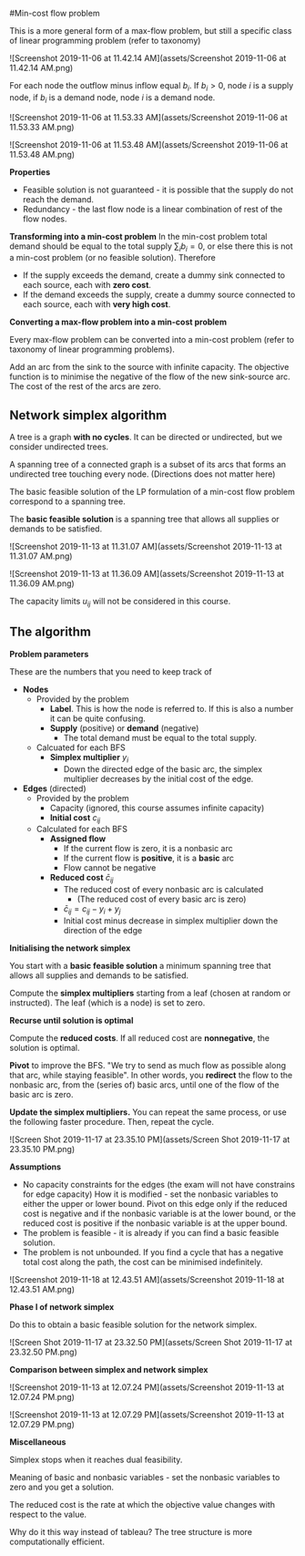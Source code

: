 #Min-cost flow problem

This is a more general form of a max-flow problem, but still a specific class of linear programming problem (refer to taxonomy)

![Screenshot 2019-11-06 at 11.42.14 AM](assets/Screenshot 2019-11-06 at 11.42.14 AM.png)

For each node the outflow minus inflow equal $b_i$. If $b_i > 0$, node $i$ is a supply node, if $b_i$ is a demand node, node $i$ is a demand node.


![Screenshot 2019-11-06 at 11.53.33 AM](assets/Screenshot 2019-11-06 at 11.53.33 AM.png)

![Screenshot 2019-11-06 at 11.53.48 AM](assets/Screenshot 2019-11-06 at 11.53.48 AM.png)

**Properties**

- Feasible solution is not guaranteed - it is possible that the supply do not reach the demand.
- Redundancy - the last flow node is a linear combination of rest of the flow nodes.

**Transforming into a min-cost problem**
In the min-cost problem total demand should be equal to the total supply $\sum_i b_i = 0$, or else there this is not a min-cost problem (or no feasible solution). Therefore

- If the supply exceeds the demand, create a dummy sink connected to each source, each with **zero cost**.
- If the demand exceeds the supply, create a dummy source connected to each source, each with **very high cost**.

**Converting a max-flow problem into a min-cost problem**

Every max-flow problem can be converted into a min-cost problem (refer to taxonomy of linear programming problems).

Add an arc from the sink to the source with infinite capacity. The objective function is to minimise the negative of the flow of the new sink-source arc. The cost of the rest of the arcs are zero.



## Network simplex algorithm

A tree is a graph **with no cycles**. It can be directed or undirected, but we consider undirected trees.

A spanning tree of a connected graph is a subset of its arcs that forms an undirected tree touching every node. (Directions does not matter here)

The basic feasible solution of the LP formulation of a min-cost flow problem correspond to a spanning tree.

The **basic feasible solution** is a spanning tree that allows all supplies or demands to be satisfied.

![Screenshot 2019-11-13 at 11.31.07 AM](assets/Screenshot 2019-11-13 at 11.31.07 AM.png)



![Screenshot 2019-11-13 at 11.36.09 AM](assets/Screenshot 2019-11-13 at 11.36.09 AM.png)

The capacity limits $u_{ij}$ will not be considered in this course.



## The algorithm

**Problem parameters**

These are the numbers that you need to keep track of

- **Nodes**
  - Provided by the problem
    - **Label**. This is how the node is referred to. If this is also a number it can be quite confusing.
    - **Supply** (positive) or **demand** (negative)
      - The total demand must be equal to the total supply.
  - Calcuated for each BFS
    - **Simplex multiplier** $y_i$
      - Down the directed edge of the basic arc, the simplex multiplier decreases by the initial cost of the edge.
- **Edges** (directed)
  - Provided by the problem
    - Capacity (ignored, this course assumes infinite capacity)
    - **Initial cost** $c_{ij}$
  - Calculated for each BFS
    - **Assigned flow**
      - If the current flow is zero, it is a nonbasic arc
      - If the current flow is **positive**, it is a **basic** arc
      - Flow cannot be negative
    - **Reduced cost** $\bar{c}_{ij}$
      - The reduced cost of every nonbasic arc is calculated
        - (The reduced cost of every basic arc is zero)
      - $\bar{c}_{ij} = c_{ij}- y_i + y_j$
      - Initial cost minus decrease in simplex multiplier down the direction of the edge



**Initialising the network simplex**

You start with a **basic feasible solution** a minimum spanning tree that allows all supplies and demands to be satisfied.

Compute the **simplex multipliers** starting from a leaf (chosen at random or instructed). The leaf (which is a node) is set to zero. 



**Recurse until solution is optimal**

Compute the **reduced costs**. If all reduced cost are **nonnegative**, the solution is optimal.

**Pivot** to improve the BFS. "We try to send as much flow as possible along that arc, while staying feasible". In other words, you **redirect** the flow to the nonbasic arc, from the (series of) basic arcs, until one of the flow of the basic arc is zero.

**Update the simplex multipliers.** You can repeat the same process, or use the following faster procedure. Then, repeat the cycle.



![Screen Shot 2019-11-17 at 23.35.10 PM](assets/Screen Shot 2019-11-17 at 23.35.10 PM.png)



**Assumptions**

- No capacity constraints for the edges
  (the exam will not have constrains for edge capacity)
  How it is modified - set the nonbasic variables to either the upper or lower bound. Pivot on this edge only if the reduced cost is negative and if the nonbasic variable is at the lower bound, or the reduced cost is positive if the nonbasic variable is at the upper bound.
- The problem is feasible - it is already if you can find a basic feasible solution.
- The problem is not unbounded. If you find a cycle that has a negative total cost along the path, the cost can be minimised indefinitely.

![Screenshot 2019-11-18 at 12.43.51 AM](assets/Screenshot 2019-11-18 at 12.43.51 AM.png)





**Phase I of network simplex**

Do this to obtain a basic feasible solution for the network simplex.

![Screen Shot 2019-11-17 at 23.32.50 PM](assets/Screen Shot 2019-11-17 at 23.32.50 PM.png)





**Comparison between simplex and network simplex**

![Screenshot 2019-11-13 at 12.07.24 PM](assets/Screenshot 2019-11-13 at 12.07.24 PM.png)

![Screenshot 2019-11-13 at 12.07.29 PM](assets/Screenshot 2019-11-13 at 12.07.29 PM.png)



**Miscellaneous**

Simplex stops when it reaches dual feasibility.

Meaning of basic and nonbasic variables - set the nonbasic variables to zero and you get a solution.

The reduced cost is the rate at which the objective value changes with respect to the value.

Why do it this way instead of tableau? The tree structure is more computationally efficient.

